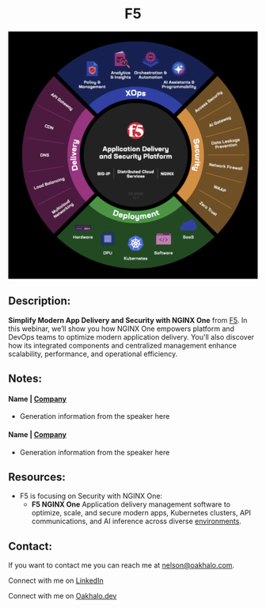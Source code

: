 <h1 align="center">F5</h1>

<p align="center"><a href="https://www.f5.com/"><img src="F5graphic.png"></img></a></p>

## Description:
**Simplify Modern App Delivery and Security with NGINX One** from [F5](https://event.on24.com/wcc/r/5052107/B33DA7B950D5DFE6E289BACBE55AA3DA?mode=login&email=nelson@oakhalo.com&mkt_tok=NjUzLVNNQy03ODMAAAGdG6TdbeTdqCi4q_XSxvNvSvT5LW-EvjEvQa03ujfJgDY8juwT5YSAVi5HB6hqfgLXmGlnLeAbSSsK6NAnGkZhRQP1RNqd2TSL00VyM7J_WG59viYN8bU). In this webinar, we’ll show you how NGINX One empowers platform and DevOps teams to optimize modern application delivery. You'll also discover how its integrated components and centralized management enhance scalability, performance, and operational efficiency.

## Notes:
#### Name | [Company](link)
- Generation information from the speaker here

#### Name | [Company](link)
- Generation information from the speaker here


## Resources:
- F5 is focusing on Security with NGINX One:
    - **F5 NGINX One** Application delivery management software to optimize, scale, and secure modern apps, Kubernetes clusters, API communications, and AI inference across diverse [environments](https://www.f5.com/products/nginx/one).


## Contact:
<!--- You can add in your linkedin, medium, stack overflow, dev.to account, etc. here --->
If you want to contact me you can reach me at <nelson@oakhalo.com>.

Connect with me on <a href="https://www.linkedin.com/in/ayla-nelson/">LinkedIn</a>

Connect with me on <a href="https://github.com/oakHalo">Oakhalo.dev</a>

<!-- 
### TODO stx: 
Future Structure (stx):
backend
frontend
images
screenShots [contains video link]
troubleShooting [contains issues resolved]
-->
